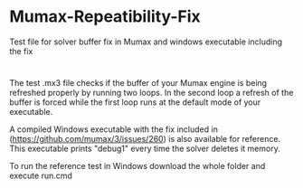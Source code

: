 # Mumax-Repeatibility-Fix
Test file for solver buffer fix in Mumax and windows executable including the fix
#

The test .mx3 file checks if the buffer of your Mumax engine is being refreshed properly by running two loops. 
In the second loop a refresh of the buffer is forced while the first loop runs at the default mode of your executable.

A compiled Windows executable with the fix included in (https://github.com/mumax/3/issues/260) is also available for reference.
This executable prints "debug1" every time the solver deletes it memory.

To run the reference test in Windows download the whole folder and execute run.cmd
